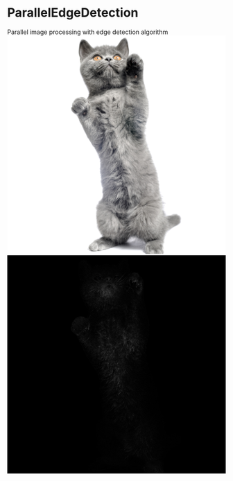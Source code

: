# ParallelEdgeDetection
Parallel image processing with edge detection algorithm
![alt text](https://github.com/AleksandarDrljaca/ParallelEdgeDetection/blob/main/ParallelEdgeDetection/cat.jpg)
![alt text](https://github.com/AleksandarDrljaca/ParallelEdgeDetection/blob/main/ParallelEdgeDetection/resultImage.jpg)
